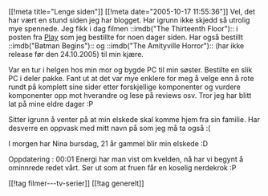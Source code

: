 [[!meta  title="Lenge siden"]]
[[!meta  date="2005-10-17 11:55:36"]]
Vel, det har vært en stund siden jeg har blogget. Har igrunn ikke skjedd så utrolig mye spennede. Jeg fikk i dag filmen ::imdb("The Thirteenth Floor"):: i posten fra <a href="http://play.com">Play</a> som jeg bestillte for noen dager siden. Har også bestillt ::imdb("Batman Begins"):: og ::imdb("The Amityville Horror"):: (har ikke release før den 24.10.2005) til min kjære.

Var en tur i helgen hos min mor og bygde PC til min søster. Bestilte en slik PC i deler pakke. Fant ut at det var mye enklere for meg å velge enn å rote rundt på komplett sine sider etter forskjellige komponenter og vurdere komponenter opp mot hverandre og lese på reviews osv. Tror jeg har blitt lat på mine eldre dager :P

Sitter igrunn å venter på at min elskede skal komme hjem fra sin familie. Har desverre en oppvask med mitt navn på som jeg må ta også :(

I morgen har Nina bursdag, 21 år gammel blir min elskede :D

Oppdatering : 00:01
Energi har man vist om kvelden, nå har vi begynt å ominnrede redet vårt. Ser ut som at fruen får en koselig nerdekrok :P

[[!tag  filmer---tv-serier]]
[[!tag  generelt]]